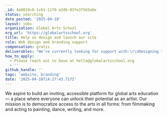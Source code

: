```yaml
---
_id: 4a8019c0-1c61-11f0-a2db-03fe3f565a6e
status: searching
date_posted: '2025-04-18'
layout: jobs
organization: Global Arts School
org_url: 'https://globalartsschool.org'
title: Help us design and launch our site
role: Web design and branding support
compensation: gratis
deliverables: "We’re currently looking for support with:\r\nDesigning the homepage and key landing pages\r\nCreating a lightweight visual identity (fonts, colors, layout, mood)\r\nProviding front-end implementation support to bring the design to life on our website builder\r\nOur goal is to create a really inviting and functional first version of the site that reflects the spirit of Global Arts School."
how_to_apply:
  - Please reach out to Dave at hello@globalartsschool.org
  - ''
github_handle: ''
tags: 'website, branding'
date: '2025-04-18T14:27:43.717Z'
---
```

We aspire to build an inviting, accessible platform for global arts education — a place where everyone can unlock their potential as an artist. Our mission is to democratize access to the arts in all forms: from filmmaking and acting to painting, dance, writing, and more.
